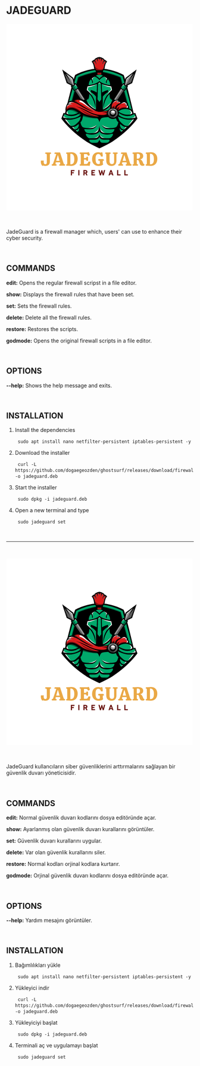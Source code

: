 # JADEGUARD

![JadeGuardLogo](https://raw.githubusercontent.com/dogaegeozden/jadeguard/main/app_images/JadeGuard.png)

<br>

JadeGuard is a firewall manager which, users' can use to enhance their cyber security.

<br>

## COMMANDS

__edit:__ Opens the regular firewall scripst in a file editor.

__show:__ Displays the firewall rules that have been set.

__set:__ Sets the firewall rules.

__delete:__ Delete all the firewall rules.

__restore:__ Restores the scripts.

__godmode:__ Opens the original firewall scripts in a file editor.

<br>

## OPTIONS

__--help:__ Shows the help message and exits.

<br>

## INSTALLATION

1) Install the dependencies
	
		sudo apt install nano netfilter-persistent iptables-persistent -y

2) Download the installer
	
		curl -L https://github.com/dogaegeozden/ghostsurf/releases/download/firewall/jadeguard.deb -o jadeguard.deb

3) Start the installer

		sudo dpkg -i jadeguard.deb

4) Open a new terminal and type

		sudo jadeguard set

<br>

---

<br>

![JadeGuardLogo](https://raw.githubusercontent.com/dogaegeozden/jadeguard/main/app_images/JadeGuard.png)

<br>

JadeGuard kullancıların siber güvenliklerini arttırmalarını sağlayan bir güvenlik duvarı yöneticisidir.

<br>

## COMMANDS

__edit:__ Normal güvenlik duvarı kodlarını dosya editöründe açar.

__show:__ Ayarlanmış olan güvenlik duvarı kurallarını görüntüler.

__set:__ Güvenlik duvarı kurallarını uygular.

__delete:__ Var olan güvenlik kurallarını siler.

__restore:__ Normal kodları orjinal kodlara kurtarır.

__godmode:__ Orjinal güvenlik duvarı kodlarını dosya editöründe açar.

<br>

## OPTIONS

__--help:__ Yardım mesajını görüntüler.

<br>

## INSTALLATION

1) Bağımlılıkları yükle
	
		sudo apt install nano netfilter-persistent iptables-persistent -y

2) Yükleyici indir
	
		curl -L https://github.com/dogaegeozden/ghostsurf/releases/download/firewall/jadeguard.deb -o jadeguard.deb

3) Yükleyiciyi başlat

		sudo dpkg -i jadeguard.deb

4) Terminali aç ve uygulamayı başlat

		sudo jadeguard set
